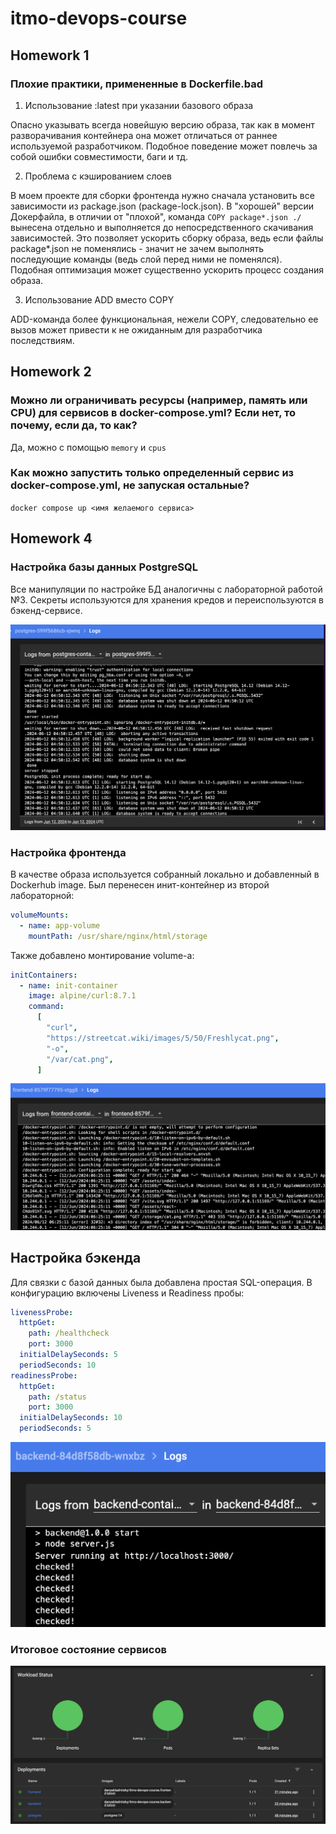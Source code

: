 # itmo-devops-course

## Homework 1

### Плохие практики, примененные в Dockerfile.bad

1. Использование :latest при указании базового образа

Опасно указывать всегда новейшую версию образа, так как в момент разворачивания контейнера она может отличаться от раннее используемой разработчиком. Подобное поведение может повлечь за собой ошибки совместимости, баги и тд.

2. Проблема с кэшированием слоев

В моем проекте для сборки фронтенда нужно сначала установить все зависимости из package.json (package-lock.json). В "хорошей" версии Докерфайла, в отличии от "плохой", команда `COPY package*.json ./` вынесена отдельно и выполняется до непосредственного скачивания зависимостей. Это позволяет ускорить сборку образа, ведь если файлы package\*.json не поменялись - значит не зачем выполнять последующие команды (ведь слой перед ними не поменялся). Подобная оптимизация может существенно ускорить процесс создания образа.

3. Использование ADD вместо COPY

ADD-команда более функциональная, нежели COPY, следовательно ее вызов может привести к не ожиданным для разработчика последствиям.

## Homework 2

### Можно ли ограничивать ресурсы (например, память или CPU) для сервисов в docker-compose.yml? Если нет, то почему, если да, то как?

Да, можно с помощью `memory` и `cpus`

### Как можно запустить только определенный сервис из docker-compose.yml, не запуская остальные?

`docker compose up <имя желаемого сервиса>`

## Homework 4

### Настройка базы данных PostgreSQL

Все манипуляции по настройке БД аналогичны с лабораторной работой №3.
Секреты используются для хранения кредов и переиспользуются в бэкенд-сервисе.

![image info](./static/homework_4/database.png)

### Настройка фронтенда

В качестве образа используется собранный локально и добавленный в Dockerhub image.
Был перенесен инит-контейнер из второй лабораторной:

```yml
volumeMounts:
  - name: app-volume
    mountPath: /usr/share/nginx/html/storage
```

Также добавлено монтирование volume-а:

```yml
initContainers:
  - name: init-container
    image: alpine/curl:8.7.1
    command:
      [
        "curl",
        "https://streetcat.wiki/images/5/50/Freshlycat.png",
        "-o",
        "/var/cat.png",
      ]
```

![image info](./static/homework_4/frontend.png)

## Настройка бэкенда

Для связки с базой данных была добавлена простая SQL-операция.
В конфигурацию включены Liveness и Readiness пробы:

```yml
livenessProbe:
  httpGet:
    path: /healthcheck
    port: 3000
  initialDelaySeconds: 5
  periodSeconds: 10
readinessProbe:
  httpGet:
    path: /status
    port: 3000
  initialDelaySeconds: 10
  periodSeconds: 5
```

![image info](./static/homework_4/backend-probes.png)

### Итоговое состояние сервисов

![image info](./static/homework_4/final.png)
